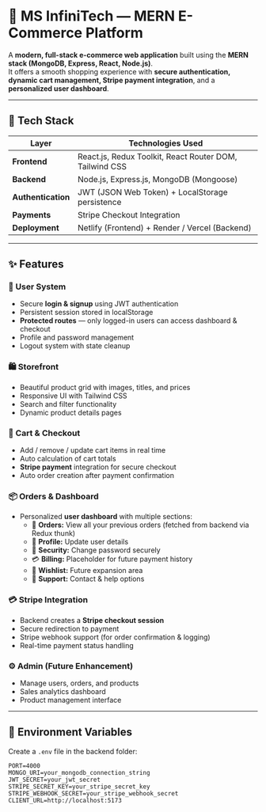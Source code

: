 # 🧠 MS InfiniTech — MERN E-Commerce Platform

A **modern, full-stack e-commerce web application** built using the **MERN stack (MongoDB, Express, React, Node.js)**.  
It offers a smooth shopping experience with **secure authentication, dynamic cart management, Stripe payment integration**, and a **personalized user dashboard**.

---

## 🚀 Tech Stack

| Layer | Technologies Used |
|-------|-------------------|
| **Frontend** | React.js, Redux Toolkit, React Router DOM, Tailwind CSS |
| **Backend** | Node.js, Express.js, MongoDB (Mongoose) |
| **Authentication** | JWT (JSON Web Token) + LocalStorage persistence |
| **Payments** | Stripe Checkout Integration |
| **Deployment** | Netlify (Frontend) + Render / Vercel (Backend) |

---

## ✨ Features

### 👤 User System
- Secure **login & signup** using JWT authentication  
- Persistent session stored in localStorage  
- **Protected routes** — only logged-in users can access dashboard & checkout  
- Profile and password management  
- Logout system with state cleanup  

### 🛍️ Storefront
- Beautiful product grid with images, titles, and prices  
- Responsive UI with Tailwind CSS  
- Search and filter functionality  
- Dynamic product details pages  

### 🛒 Cart & Checkout
- Add / remove / update cart items in real time  
- Auto calculation of cart totals  
- **Stripe payment** integration for secure checkout  
- Auto order creation after payment confirmation  

### 📦 Orders & Dashboard
- Personalized **user dashboard** with multiple sections:
  - 🧾 **Orders:** View all your previous orders (fetched from backend via Redux thunk)  
  - 👤 **Profile:** Update user details  
  - 🔐 **Security:** Change password securely  
  - 💳 **Billing:** Placeholder for future payment history  
  - 💖 **Wishlist:** Future expansion area  
  - 🧰 **Support:** Contact & help options  

### 💳 Stripe Integration
- Backend creates a **Stripe checkout session**  
- Secure redirection to payment  
- Stripe webhook support (for order confirmation & logging)  
- Real-time payment status handling  

### ⚙️ Admin (Future Enhancement)
- Manage users, orders, and products  
- Sales analytics dashboard  
- Product management interface  

---




## 🔐 Environment Variables

Create a `.env` file in the backend folder:

```env
PORT=4000
MONGO_URI=your_mongodb_connection_string
JWT_SECRET=your_jwt_secret
STRIPE_SECRET_KEY=your_stripe_secret_key
STRIPE_WEBHOOK_SECRET=your_stripe_webhook_secret
CLIENT_URL=http://localhost:5173



